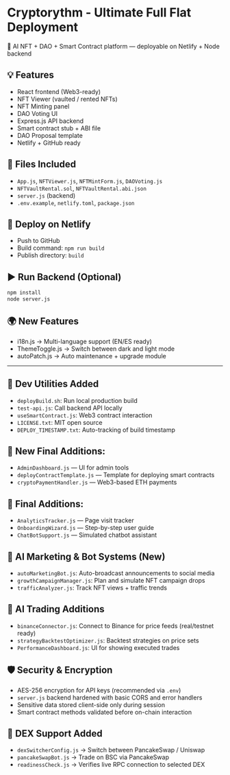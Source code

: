 
# Cryptorythm - Ultimate Full Flat Deployment

🔮 AI NFT + DAO + Smart Contract platform — deployable on Netlify + Node backend

## 💡 Features
- React frontend (Web3-ready)
- NFT Viewer (vaulted / rented NFTs)
- NFT Minting panel
- DAO Voting UI
- Express.js API backend
- Smart contract stub + ABI file
- DAO Proposal template
- Netlify + GitHub ready

## 🧱 Files Included
- `App.js`, `NFTViewer.js`, `NFTMintForm.js`, `DAOVoting.js`
- `NFTVaultRental.sol`, `NFTVaultRental.abi.json`
- `server.js` (backend)
- `.env.example`, `netlify.toml`, `package.json`

## 🚀 Deploy on Netlify
- Push to GitHub
- Build command: `npm run build`
- Publish directory: `build`

## ▶️ Run Backend (Optional)
```bash
npm install
node server.js
```


## 🌍 New Features
- i18n.js → Multi-language support (EN/ES ready)
- ThemeToggle.js → Switch between dark and light mode
- autoPatch.js → Auto maintenance + upgrade module


---

## 🧪 Dev Utilities Added
- `deployBuild.sh`: Run local production build
- `test-api.js`: Call backend API locally
- `useSmartContract.js`: Web3 contract interaction
- `LICENSE.txt`: MIT open source
- `DEPLOY_TIMESTAMP.txt`: Auto-tracking of build timestamp


## 🧠 New Final Additions:
- `AdminDashboard.js` — UI for admin tools
- `deployContractTemplate.js` — Template for deploying smart contracts
- `cryptoPaymentHandler.js` — Web3-based ETH payments


## 🧠 Final Additions:
- `AnalyticsTracker.js` — Page visit tracker
- `OnboardingWizard.js` — Step-by-step user guide
- `ChatBotSupport.js` — Simulated chatbot assistant


## 📢 AI Marketing & Bot Systems (New)
- `autoMarketingBot.js`: Auto-broadcast announcements to social media
- `growthCampaignManager.js`: Plan and simulate NFT campaign drops
- `trafficAnalyzer.js`: Track NFT views + traffic trends


## 🤖 AI Trading Additions
- `binanceConnector.js`: Connect to Binance for price feeds (real/testnet ready)
- `strategyBacktestOptimizer.js`: Backtest strategies on price sets
- `PerformanceDashboard.js`: UI for showing executed trades


## 🛡 Security & Encryption
- AES-256 encryption for API keys (recommended via `.env`)
- `server.js` backend hardened with basic CORS and error handlers
- Sensitive data stored client-side only during session
- Smart contract methods validated before on-chain interaction

## 🔁 DEX Support Added
- `dexSwitcherConfig.js` → Switch between PancakeSwap / Uniswap
- `pancakeSwapBot.js` → Trade on BSC via PancakeSwap
- `readinessCheck.js` → Verifies live RPC connection to selected DEX
